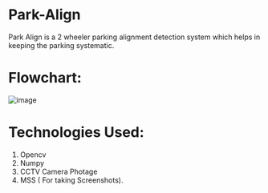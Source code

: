 # Park-Align
Park Align is a 2 wheeler parking alignment detection system which helps in keeping the parking systematic.

# Flowchart:

![image](https://user-images.githubusercontent.com/74096778/197929452-b1fb49f1-0efd-4b84-b268-a182a37cfaa7.png)

# Technologies Used:
1. Opencv
2. Numpy 
3. CCTV Camera Photage
4. MSS ( For taking Screenshots).

